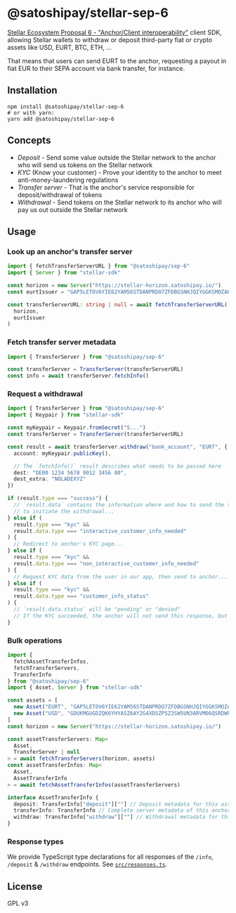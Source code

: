 # @satoshipay/stellar-sep-6

[Stellar Ecosystem Proposal 6 - "Anchor/Client interoperability"](https://github.com/stellar/stellar-protocol/blob/master/ecosystem/sep-0006.md) client SDK, allowing Stellar wallets to withdraw or deposit third-party fiat or crypto assets like USD, EURT, BTC, ETH, ...

That means that users can send EURT to the anchor, requesting a payout in fiat EUR to their SEPA account via bank transfer, for instance.

## Installation

```
npm install @satoshipay/stellar-sep-6
# or with yarn:
yarn add @satoshipay/stellar-sep-6
```

## Concepts

- _Deposit_ - Send some value outside the Stellar network to the anchor who will send us tokens on the Stellar network
- _KYC_ (Know your customer) - Prove your identity to the anchor to meet anti-money-laundering regulations
- _Transfer server_ - That is the anchor's service responsible for deposit/withdrawal of tokens
- _Withdrawal_ - Send tokens on the Stellar network to its anchor who will pay us out outside the Stellar network

## Usage

### Look up an anchor's transfer server

```ts
import { fetchTransferServerURL } from "@satoshipay/sep-6"
import { Server } from "stellar-sdk"

const horizon = new Server("https://stellar-horizon.satoshipay.io/")
const eurtIssuer = "GAP5LETOV6YIE62YAM56STDANPRDO7ZFDBGSNHJQIYGGKSMOZAHOOS2S"

const transferServerURL: string | null = await fetchTransferServerURL(
  horizon,
  eurtIssuer
)
```

### Fetch transfer server metadata

```ts
import { TransferServer } from "@satoshipay/sep-6"

const transferServer = TransferServer(transferServerURL)
const info = await transferServer.fetchInfo()
```

### Request a withdrawal

```ts
import { TransferServer } from "@satoshipay/sep-6"
import { Keypair } from "stellar-sdk"

const myKeypair = Keypair.fromSecret("S...")
const transferServer = TransferServer(transferServerURL)

const result = await transferServer.withdraw("bank_account", "EURT", {
  account: myKeypair.publicKey(),

  // The `fetchInfo()` result describes what needs to be passed here
  dest: "DE00 1234 5678 9012 3456 00",
  dest_extra: "NOLADEXYZ"
})

if (result.type === "success") {
  // `result.data` contains the information where and how to send the tokens
  // to initiate the withdrawal...
} else if (
  result.type === "kyc" &&
  result.data.type === "interactive_customer_info_needed"
) {
  // Redirect to anchor's KYC page...
} else if (
  result.type === "kyc" &&
  result.data.type === "non_interactive_customer_info_needed"
) {
  // Request KYC data from the user in our app, then send to anchor...
} else if (
  result.type === "kyc" &&
  result.data.type === "customer_info_status"
) {
  // `result.data.status` will be "pending" or "denied"
  // If the KYC succeeded, the anchor will not send this response, but `result.type = "success"`
}
```

### Bulk operations

```ts
import {
  fetchAssetTransferInfos,
  fetchTransferServers,
  TransferInfo
} from "@satoshipay/sep-6"
import { Asset, Server } from "stellar-sdk"

const assets = [
  new Asset("EURT", "GAP5LETOV6YIE62YAM56STDANPRDO7ZFDBGSNHJQIYGGKSMOZAHOOS2S"),
  new Asset("USD", "GDUKMGUGDZQK6YHYA5Z6AY2G4XDSZPSZ3SW5UN3ARVMO6QSRDWP5YLEX")
]
const horizon = new Server("https://stellar-horizon.satoshipay.io/")

const assetTransferServers: Map<
  Asset,
  TransferServer | null
> = await fetchTransferServers(horizon, assets)
const assetTransferInfos: Map<
  Asset,
  AssetTransferInfo
> = await fetchAssetTransferInfos(assetTransferServers)

interface AssetTransferInfo {
  deposit: TransferInfo["deposit"][""] // Deposit metadata for this asset
  transferInfo: TransferInfo // Complete server metadata of this anchor
  withdraw: TransferInfo["withdraw"][""] // Withdrawal metadata for this asset
}
```

### Response types

We provide TypeScript type declarations for all responses of the `/info`, `/deposit` & `/withdraw` endpoints. See [`src/responses.ts`](./src/responses.ts).

## License

GPL v3
